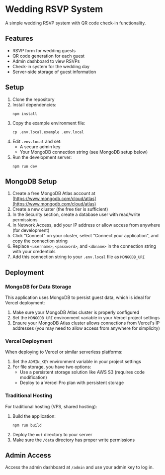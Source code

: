 # Wedding RSVP System

A simple wedding RSVP system with QR code check-in functionality.

## Features

- RSVP form for wedding guests
- QR code generation for each guest
- Admin dashboard to view RSVPs
- Check-in system for the wedding day
- Server-side storage of guest information

## Setup

1. Clone the repository
2. Install dependencies:
   ```
   npm install
   ```
3. Copy the example environment file:
   ```
   cp .env.local.example .env.local
   ```
4. Edit `.env.local` and set:
   - A secure admin key
   - Your MongoDB connection string (see MongoDB setup below)
5. Run the development server:
   ```
   npm run dev
   ```

## MongoDB Setup

1. Create a free MongoDB Atlas account at [https://www.mongodb.com/cloud/atlas](https://www.mongodb.com/cloud/atlas)
2. Create a new cluster (the free tier is sufficient)
3. In the Security section, create a database user with read/write permissions
4. In Network Access, add your IP address or allow access from anywhere (for development)
5. Click "Connect" on your cluster, select "Connect your application", and copy the connection string
6. Replace `<username>`, `<password>`, and `<dbname>` in the connection string with your credentials
7. Add this connection string to your `.env.local` file as `MONGODB_URI`

## Deployment

### MongoDB for Data Storage

This application uses MongoDB to persist guest data, which is ideal for Vercel deployment:

1. Make sure your MongoDB Atlas cluster is properly configured
2. Set the `MONGODB_URI` environment variable in your Vercel project settings
3. Ensure your MongoDB Atlas cluster allows connections from Vercel's IP addresses (you may need to allow access from anywhere for simplicity)

### Vercel Deployment

When deploying to Vercel or similar serverless platforms:

1. Set the `ADMIN_KEY` environment variable in your project settings
2. For file storage, you have two options:
   - Use a persistent storage solution like AWS S3 (requires code modification)
   - Deploy to a Vercel Pro plan with persistent storage

### Traditional Hosting

For traditional hosting (VPS, shared hosting):

1. Build the application:
   ```
   npm run build
   ```
2. Deploy the `out` directory to your server
3. Make sure the `/data` directory has proper write permissions

## Admin Access

Access the admin dashboard at `/admin` and use your admin key to log in.